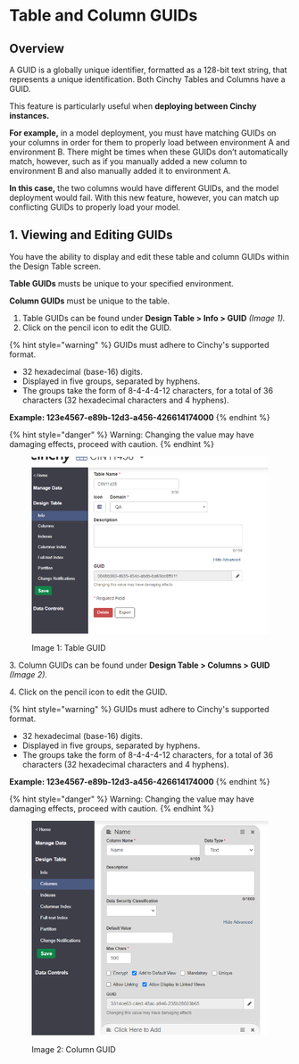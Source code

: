 # Table and Column GUIDs

## Overview

A GUID is a globally unique identifier, formatted as a 128-bit text string, that represents a unique identification. Both Cinchy Tables and Columns have a GUID.

This feature is particularly useful when **deploying between Cinchy instances.**

**For example,** in a model deployment, you must have matching GUIDs on your columns in order for them to properly load between environment A and environment B. There might be times when these GUIDs don’t automatically match, however, such as if you manually added a new column to environment B and also manually added it to environment A.

**In this case,** the two columns would have different GUIDs, and the model deployment would fail. With this new feature, however, you can match up conflicting GUIDs to properly load your model.

## 1. Viewing and Editing GUIDs

You have the ability to display and edit these table and column GUIDs within the Design Table screen.

**Table GUIDs** musts be unique to your specified environment.

**Column GUIDs** must be unique to the table.

1. Table GUIDs can be found under **Design Table > Info > GUID** _(Image 1)._
2. &#x20;Click on the pencil icon to edit the GUID.

{% hint style="warning" %}
GUIDs must adhere to Cinchy's supported format.

* 32 hexadecimal (base-16) digits.
* Displayed in five groups, separated by hyphens.
* The groups take the form of 8-4-4-4-12 characters, for a total of 36 characters (32 hexadecimal characters and 4 hyphens).

**Example: 123e4567-e89b-12d3-a456-426614174000**&#x20;
{% endhint %}

{% hint style="danger" %}
Warning: Changing the value may have damaging effects, proceed with caution.
{% endhint %}

<figure><img src="../../../.gitbook/assets/C9349F05-AF57-488A-B236-86E8D2703D87.png" alt=""><figcaption><p>Image 1: Table GUID</p></figcaption></figure>

3\. Column GUIDs can be found under **Design Table > Columns > GUID** _(Image 2)._

4\. Click on the pencil icon to edit the GUID.

{% hint style="warning" %}
GUIDs must adhere to Cinchy's supported format.

* 32 hexadecimal (base-16) digits.
* Displayed in five groups, separated by hyphens.
* The groups take the form of 8-4-4-4-12 characters, for a total of 36 characters (32 hexadecimal characters and 4 hyphens).

**Example: 123e4567-e89b-12d3-a456-426614174000**&#x20;
{% endhint %}

{% hint style="danger" %}
Warning: Changing the value may have damaging effects, proceed with caution.
{% endhint %}

<figure><img src="../../../.gitbook/assets/DC2D588F-0FC5-4D36-99BB-D8B406AA882D.png" alt=""><figcaption><p>Image 2: Column GUID</p></figcaption></figure>
